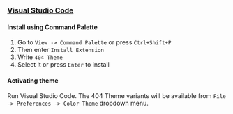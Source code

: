 ### [Visual Studio Code](https://code.visualstudio.com/)

#### Install using Command Palette

1.  Go to `View -> Command Palette` or press `Ctrl+Shift+P`
2.  Then enter `Install Extension`
3.  Write `404 Theme`
4.  Select it or press `Enter` to install

#### Activating theme

Run Visual Studio Code. The 404 Theme variants will be available from `File -> Preferences -> Color Theme` dropdown menu.
